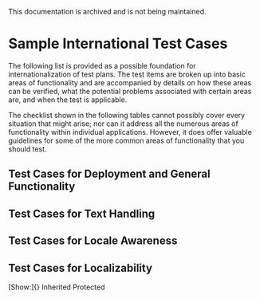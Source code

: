 This documentation is archived and is not being maintained.

# Sample International Test Cases

The following list is provided as a possible foundation for internationalization of test plans. The test items are broken up into basic areas of functionality and are accompanied by details on how these areas can be verified, what the potential problems associated with certain areas are, and when the test is applicable.

The checklist shown in the following tables cannot possibly cover every situation that might arise; nor can it address all the numerous areas of functionality within individual applications. However, it does offer valuable guidelines for some of the more common areas of functionality that you should test.

[](https://msdn.microsoft.com/en-us/library/mt662425)
## Test Cases for Deployment and General Functionality

[](https://msdn.microsoft.com/en-us/library/mt662426)
## Test Cases for Text Handling

[](https://msdn.microsoft.com/en-us/library/mt662429)
## Test Cases for Locale Awareness

[](https://msdn.microsoft.com/en-us/library/mt662433)
## Test Cases for Localizability

[Show:]{} Inherited Protected

